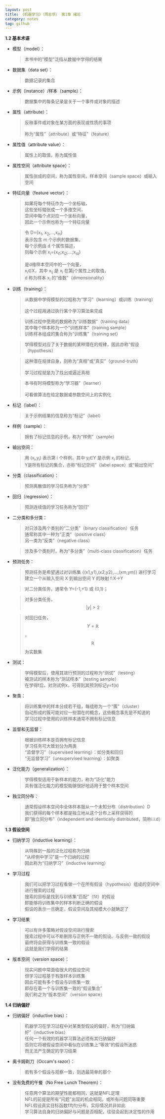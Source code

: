 ```yaml
---
layout: post
title: 《机器学习》（周志华） 第1章 绪论  
category: notes
tag: github
---
```


**1.2 基本术语**  

* 模型（model）：  

	>本书中的“模型”泛指从数据中学得的结果  

* 数据集（data set）：  

	>数据记录的集合  

* 示例（instance）/样本（sample）：  

	>数据集中的每条记录是关于一个事件或对象的描述  
	
* 属性（attribute）：  
	
	>反映事件或对象在某方面的表现或性质的事项  
	<br>称为“属性”（attribute）或“特征”（feature）  

* 属性值（attribute value）：  
	
	>属性上的取值，称为属性值  

* 属性空间（attribute space）：  

	>属性张成的空间，称为属性空间，样本空间（sample space）或输入空间  
	
* 特征向量（feature vector）：  

	>如果将每个特征作为一个坐标轴，
	<br>这些坐标轴张成一个多维空间，
	<br>空间中每个点对应一个坐标向量，
	<br>因此一个示例也称为一个特征向量  

	>令 D={x<sub>1</sub>, x<sub>2</sub>,…,x<sub>m</sub>}
	<br>表示包含 m 个示例的数据集，
	<br>每个示例由 d 个属性描述，
	<br>则每个示例 x<sub>i</sub>={x<sub>i1</sub>;x<sub>i2</sub>;…;x<sub>id</sub>}  
	<br>是d维样本空间中的一个向量，
	<br>x<sub>i</sub>∈X，其中 x<sub>ij</sub> 是 x<sub>i</sub> 在第j个属性上的取值，
	<br> d 称为样本 x<sub>i</sub> 的“维数”（dimensionality）  

* 训练（training）：  

	>从数据中学得模型的过程称为“学习”（learning）或训练（training）  
	<br>这个过程用通过执行某个学习算法来完成
	
	>训练过程中使用的数据称为“训练数据”（training data）
	<br>其中每个样本称为一个“训练样本”（training sample）
	<br>训练样本组成的集合称为“训练集”（training set）
	
	>学得模型对应了关于数据的某种潜在的规律，因此亦称“假设（hypothesis）
	
	>这种潜在规律自身，则称为“真相”或“真实”（ground-truth）  
	<br>学习过程就是为了找出或逼近真相
	
	>本书有时将模型称为“学习器”（learner）  
	<br>可看做算法在给定数据或参数空间上的实例化
	
* 标记（label）：  

	>关于示例结果的信息称为“标记”（label）  
	
* 样例（sample）：  

	>拥有了标记信息的示例，称为“样例”（sample）  
	
* 输出空间：  

	>用 (x<sub>i</sub>,y<sub>i</sub>) 表示第 i 个样例，其中 y<sub>i</sub>∈Y 是示例 x<sub>i</sub> 的标记，
	<br>Y是所有标记的集合，亦称“标记空间”（label space）或“输出空间”  
	
* 分类（classification）：  

	>预测离散值的学习任务称为“分类”  
	
* 回归（regression）：  

	>预测连续值的学习任务称为“回归”  
	
* 二分类和多分类：  

	>对只涉及两个类别的“二分类”（binary classification）任务
	<br>通常称其中一种为“正类”（positive class）
	<br>另一类为“反类”（negative class）
	
	>涉及多个类别时，称为“多分类”（multi-class classification）任务  
	
* 预测任务：  
	
	>预测任务是希望通过对训练集 {(x1,y1),(x2,y2),...,(xm,ym)} 进行学习
	<br>建立一个从输入空间 X 到输出空间 Y 的映射 f:X→Y  

	>对二分类任务，通常令 Y={-1,+1} 或 {0,1}；
	
	>对多分类任务，
	$$
	|y|>2
	$$
	
	>对回归任务，$$Y=\mathbb{R}$$，$$\mathbb{R}$$为实数集  
	
* 测试：  

	>学得模型后，使用其进行预测的过程称为“测试”（testing）
	<br>被测试的样本称为“测试样本”（testing sample）
	<br>在学得f后，对测试例x，可得到其预测标记y=f(x)  
	
* 聚类：  

	>将训练集中的样本分成若干组，每组称为一个“簇”（cluster）
	<br>自动形成的簇可能对应一些潜在的概念，这些概念事先是不知道的
	<br>学习过程中使用的训练样本通常不拥有标记信息
	
* 监督和无监督：  

	>根据训练样本是否拥有标记信息
	<br>学习任务可大致划分为两类
	<br>“监督学习”（supervised learning）：如分类和回归
	<br>“无监督学习”（unsupervised learning）：如聚类
	
* 泛化能力（generalization）：  

	>学得模型适用于新样本的能力，称为“泛化”能力
	<br>具有强泛化能力的模型能够很好地适用于整个样本空间
	
* 独立同分布：  

	>通常假设样本空间中全体样本服从一个未知分布（distribution）D
	<br>我们获得的每个样本都是独立地从这个分布上采样获得的
	<br>即“独立同分布”（independent and identically distributed，简称i.i.d）
	
**1.3 假设空间**  

* 归纳学习（inductive learning）：

	>从特殊到一般的泛化过程称为归纳
	<br>“从样例中学习”是一个归纳的过程
	<br>因此称为“归纳学习”（inductive learning）
	
* 学习过程  

	>我们可以把学习过程看做一个在所有假设（hypothesis）组成的空间中进行搜索的过程
	<br>搜索的目标是找到与训练集“匹配”（fit）的假设
	<br>即能够将训练集中的样本判断正确的假设
	<br>假设的表示一旦确定，假设空间及其规模大小就确定了

* 学习结果  

	>可以有许多策略对假设空间进行搜索
	<br>搜索过程中可以不断删除与正例不一致的假设、与反例一致的假设
	<br>最终将会获得与训练集一致的假设
	<br>这就是我们学得的结果

* 版本空间（version space）：  

	>现实问题中常面临很大的假设空间
	<br>但学习过程基于有限样本训练集
	<br>因此可能有多个假设与训练集一致
	<br>即存在着一个与训练集一致的“假设集合”
	<br>我们称之为“版本空间”（version space）
	
**1.4 归纳偏好**  

* 归纳偏好（inductive bias）：  

	>机器学习在学习过程中对某类型假设的偏好，称为“归纳偏好”（inductive bias）
	<br>任何一个有效的机器学习算法必须有其归纳偏好
	<br>否则它将被假设空间中看似在训练集上“等效”的假设所迷惑
	<br>而无法产生确定的学习结果
	
* 奥卡姆剃刀（Occam's razor）：  

	>若有多个假设与观察一致，则选最简单的那个
	
* 没有免费的午餐（No Free Lunch Theorem）：  

	>任意两个算法的期望性能都相同，这就是NFL定理
	<br>NFL的前提是所有“问题”出现的机会相同，或所有问题同等重要
	<br>NFL假设真实目标函数f均匀分布，实际情况并非如此
	<br>学习算法自身的归纳偏好与问题是否相配，往往会起到决定性的作用
	
